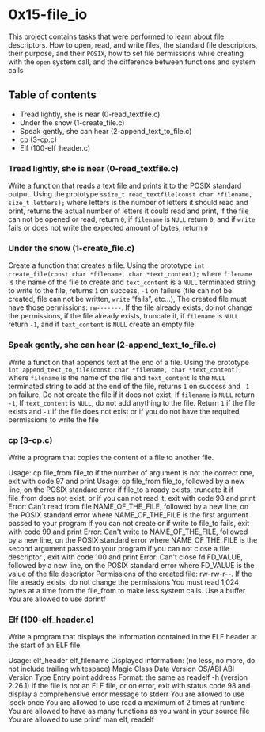 # 0x15-file_io
This project contains tasks that were performed to learn about file descriptors. How to open, read, and write files, the standard file descriptors, their purpose, and their `POSIX`, how to set file permissions while creating with the `open` system call, and the difference between functions and system calls

## Table of contents
* Tread lightly, she is near (0-read_textfile.c)
* Under the snow (1-create_file.c)
* Speak gently, she can hear (2-append_text_to_file.c)
* cp (3-cp.c)
* Elf (100-elf_header.c)

### Tread lightly, she is near (0-read_textfile.c)
Write a function that reads a text file and prints it to the POSIX standard output. Using the prototype `ssize_t read_textfile(const char *filename, size_t letters);`
where letters is the number of letters it should read and print, returns the actual number of letters it could read and print, if the file can not be opened or read, return `0`, if `filename` is `NULL` return `0`, and if `write` fails or does not write the expected amount of bytes, return `0`

### Under the snow (1-create_file.c)
Create a function that creates a file. Using the prototype `int create_file(const char *filename, char *text_content);`
where `filename` is the name of the file to create and `text_content` is a `NULL` terminated string to write to the file, returns `1` on success, `-1` on failure (file can not be created, file can not be written, `write` “fails”, etc…), The created file must have those permissions: `rw-------`. If the file already exists, do not change the permissions, if the file already exists, truncate it, if `filename` is `NULL` return `-1`, and if `text_content` is `NULL` create an empty file


### Speak gently, she can hear (2-append_text_to_file.c)
Write a function that appends text at the end of a file. Using the prototype `int append_text_to_file(const char *filename, char *text_content);`
where `filename` is the name of the file and `text_content` is the `NULL` terminated string to add at the end of the file, returns `1` on success and `-1` on failure, Do not create the file if it does not exist, If `filename` is `NULL` return `-1`, If `text_content` is `NULL`, do not add anything to the file. Return `1` if the file exists and `-1` if the file does not exist or if you do not have the required permissions to write the file

### cp (3-cp.c)
Write a program that copies the content of a file to another file.

Usage: cp file_from file_to
if the number of argument is not the correct one, exit with code 97 and print Usage: cp file_from file_to, followed by a new line, on the POSIX standard error
if file_to already exists, truncate it
if file_from does not exist, or if you can not read it, exit with code 98 and print Error: Can't read from file NAME_OF_THE_FILE, followed by a new line, on the POSIX standard error
where NAME_OF_THE_FILE is the first argument passed to your program
if you can not create or if write to file_to fails, exit with code 99 and print Error: Can't write to NAME_OF_THE_FILE, followed by a new line, on the POSIX standard error
where NAME_OF_THE_FILE is the second argument passed to your program
if you can not close a file descriptor , exit with code 100 and print Error: Can't close fd FD_VALUE, followed by a new line, on the POSIX standard error
where FD_VALUE is the value of the file descriptor
Permissions of the created file: rw-rw-r--. If the file already exists, do not change the permissions
You must read 1,024 bytes at a time from the file_from to make less system calls. Use a buffer
You are allowed to use dprintf


### Elf (100-elf_header.c)
Write a program that displays the information contained in the ELF header at the start of an ELF file.

Usage: elf_header elf_filename
Displayed information: (no less, no more, do not include trailing whitespace)
Magic
Class
Data
Version
OS/ABI
ABI Version
Type
Entry point address
Format: the same as readelf -h (version 2.26.1)
If the file is not an ELF file, or on error, exit with status code 98 and display a comprehensive error message to stderr
You are allowed to use lseek once
You are allowed to use read a maximum of 2 times at runtime
You are allowed to have as many functions as you want in your source file
You are allowed to use printf
man elf, readelf


